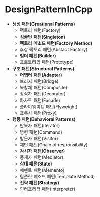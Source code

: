 # DesignPatternInCpp

- **생성 패턴(Creational Patterns)**
  - 팩토리 패턴(Factory)
  - **싱글턴 패턴(Singleton)**
  - **팩토리 메소드 패턴(Factory Method)**
  - 추상 팩토리 패턴(Abstact Factory)
  - **빌더 패턴(Builder)**
  - 프로토타입 패턴(Prototype)
- **구조 패턴(Structural Patterns)**
  - **어댑터 패턴(Adapter)**
  - 브리지 패턴(Bridge)
  - 복합체 패턴(Composite)
  - 장식자 패턴(Decorator)
  - 파사드 패턴(Facade)
  - 플라이웨이트 패턴(Flyweight)
  - 프록시 패턴(Proxy)
- **행동 패턴(Behavioral Patterns)**
  - 반복자 패턴(Iterator)
  - 명령 패턴(Command)
  - 방문자 패턴(Visitor)
  - 체인 패턴(Chain of responsibility)
  - **감시자 패턴(Observer)**
  - 중재자 패턴(Mediator)
  - **상태 패턴(State)**
  - 메멘토 패턴(Memento)
  - 팀플릿 메소드 패턴(Template Method)
  - **전략 패턴(Strategy)**
  - 인터프리터 패턴(Interpreter)
